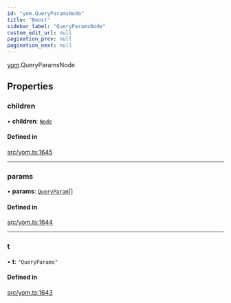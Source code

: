 ```yaml
---
id: "yom.QueryParamsNode"
title: "Boost"
sidebar_label: "QueryParamsNode"
custom_edit_url: null
pagination_prev: null
pagination_next: null
---
```


[yom](../namespaces/yom.md).QueryParamsNode

## Properties

### children

• **children**: [`Node`](../namespaces/yom.md#node)

#### Defined in

[src/yom.ts:1645](https://github.com/yolmio/boost/blob/b239488/src/yom.ts#L1645)

___

### params

• **params**: [`QueryParam`](yom.QueryParam.md)[]

#### Defined in

[src/yom.ts:1644](https://github.com/yolmio/boost/blob/b239488/src/yom.ts#L1644)

___

### t

• **t**: ``"QueryParams"``

#### Defined in

[src/yom.ts:1643](https://github.com/yolmio/boost/blob/b239488/src/yom.ts#L1643)
